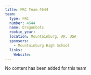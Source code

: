 ```yaml
---
title: FRC Team 4644
team:
  type: FRC
  number: 4644
  name: Dragonbots
  rookie_year: 
  location: Mountainburg, AR, USA
  sponsors:
    - Mountainburg High School
  links:
    Website: 
---
```

No content has been added for this team